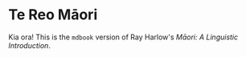 # Te Reo Māori

Kia ora!
This is the `mdbook` version of Ray Harlow's *Māori: A Linguistic Introduction*.
